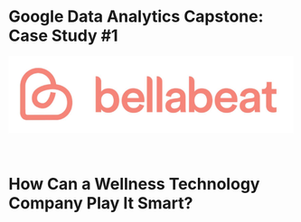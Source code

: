 # Google Data Analytics Capstone: Case Study #1

![header_img](01-GoogleCapstone1/imgs/header_img.png)

<br>

# How Can a Wellness Technology Company Play It Smart?
